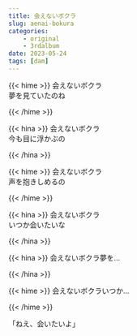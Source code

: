 ```yaml
---
title: 会えないボクラ
slug: aenai-bokura
categories:
    - original
    - 3rdalbum
date: 2023-05-24
tags: [dam]
---
```


{{< hime >}}
会えないボクラ  
夢を見ていたのね  

{{< /hime >}}

{{< hina >}}
会えないボクラ  
今も目に浮かぶの  

{{< /hina >}}

{{< hime >}}
会えないボクラ  
声を抱きしめるの  

{{< /hime >}}

{{< hina >}}
会えないボクラ  
いつか会いたいな  

{{< /hina >}}

{{< hina >}}
会えないボクラ夢を…  

{{< /hina >}}

{{< hime >}}
会えないボクラいつか…  

{{< /hime >}}

「ねえ、会いたいよ」  